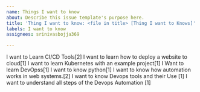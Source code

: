 ```yaml
---
name: Things I want to know
about: Describe this issue template's purpose here.
title: 'Thing I want to know: <file in title> [Thing I want to Knows]'
labels: I want to know
assignees: srinivasbojja369

---
```


I want to Learn CI/CD Tools[2]
I want to learn how to deploy a website to cloud[1]
I want to learn Kubernetes with an example project[1]
I Want to learn DevOpss[1]
I want to know python[1]
I want to know how automation works in web systems.[2]
I want to know Devops tools and their Use [1]
I want to understand all steps of the Devops Automation [1]
